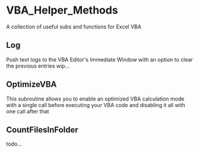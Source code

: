 # VBA_Helper_Methods
A collection of useful subs and functions for Excel VBA

## Log
Push text logs to the VBA Editor's Immediate Window with an option to clear the previous entries
wip...

## OptimizeVBA
This subroutine allows you to enable an optimized VBA calculation mode with a single call before executing your VBA code and disabling it all with one call after that


## CountFilesInFolder
todo...
